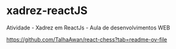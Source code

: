 # xadrez-reactJS
Atividade - Xadrez em ReactJs - Aula de desenvolvimentos WEB


https://github.com/TalhaAwan/react-chess?tab=readme-ov-file

